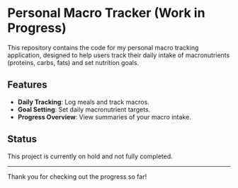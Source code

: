 # Personal Macro Tracker (Work in Progress)

This repository contains the code for my personal macro tracking application, designed to help users track their daily intake of macronutrients (proteins, carbs, fats) and set nutrition goals. 

## Features

- **Daily Tracking**: Log meals and track macros.
- **Goal Setting**: Set daily macronutrient targets.
- **Progress Overview**: View summaries of your macro intake.

## Status

This project is currently on hold and not fully completed.

---

Thank you for checking out the progress so far!

